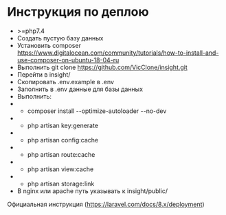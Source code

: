 # Инструкция по деплою

* \>=php7.4
* Создать пустую базу данных
* Установить composer https://www.digitalocean.com/community/tutorials/how-to-install-and-use-composer-on-ubuntu-18-04-ru
* Выполнить git clone https://github.com/VicClone/insight.git
* Перейти в insight/
* Скопировать .env.example в .env
* Заполнить в .env данные для базы данных
* Выполнить:
* * composer install --optimize-autoloader --no-dev
* * php artisan key:generate
* * php artisan config:cache
* * php artisan route:cache
* * php artisan view:cache
* * php artisan storage:link
* В nginx или apache путь указывать к insight/public/

Официальная инструкция (https://laravel.com/docs/8.x/deployment)
